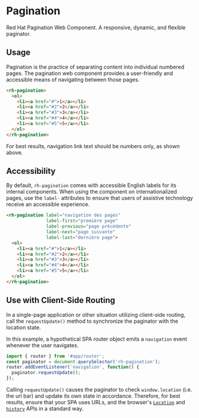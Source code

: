 # Pagination
Red Hat Pagination Web Component. A responsive, dynamic, and flexible paginator.

## Usage
Pagination is the practice of separating content into individual numbered pages. The pagination web
component provides a user-friendly and accessible means of navigating between those pages.

```html
<rh-pagination>
  <ol>
    <li><a href="#">1</a></li>
    <li><a href="#2">2</a></li>
    <li><a href="#3">3</a></li>
    <li><a href="#4">4</a></li>
    <li><a href="#5">5</a></li>
  </ol>
</rh-pagination>
```

For best results, navigation link text should be numbers only, as shown above.

## Accessibility

By default, `rh-pagination` comes with accessible English labels for its internal components. When 
using the component on internationalized pages, use the `label-` attributes to ensure that users of
assistive technology receive an accessible experience.

```html
<rh-pagination label="navigation des pages"
               label-first="première page"
               label-previous="page précédente"
               label-next="page suivante"
               label-last="dernière page">
  <ol>
    <li><a href="#">1</a></li>
    <li><a href="#2">2</a></li>
    <li><a href="#3">3</a></li>
    <li><a href="#4">4</a></li>
    <li><a href="#5">5</a></li>
  </ol>
</rh-pagination>
```

## Use with Client-Side Routing
In a single-page application or other situation utilizing client-side routing, call the
`requestUpdate()` method to synchronize the paginator with the location state.

In this example, a hypothetical SPA router object emits a `navigation` event whenever the user
navigates.
 
```js
import { router } from '#app/router';
const paginator = document.querySelector('rh-pagination');
router.addEventListener('navigation', function() {
  paginator.requestUpdate();
});
```

Calling `requestUpdate()` causes the paginator to check `window.location` (i.e. the url bar) and
update its own state in accordance. Therefore, for best results, ensure that your SPA uses URLs,
and the browser's [`Location`](https://developer.mozilla.org/en-US/docs/Web/API/Location) and
[`history`](https://developer.mozilla.org/en-US/docs/Web/API/History_API) APIs in a standard way.

